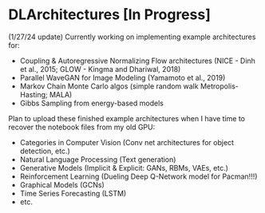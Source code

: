 # DLArchitectures [In Progress]

(1/27/24 update) Currently working on implementing example architectures for:
- Coupling & Autoregressive Normalizing Flow architectures (NICE - Dinh et al., 2015; GLOW - Kingma and Dhariwal, 2018)
- Parallel WaveGAN for Image Modeling (Yamamoto et al., 2019)
- Markov Chain Monte Carlo algos (simple random walk Metropolis-Hasting; MALA)
- Gibbs Sampling from energy-based models

Plan to upload these finished example architectures when I have time to recover the notebook files from my old GPU:
- Categories in Computer Vision (Conv net architectures for object detection, etc.)
- Natural Language Processing (Text generation)
- Generative Models (Implicit & Explicit: GANs, RBMs, VAEs, etc.)
- Reinforcement Learning (Dueling Deep Q-Network model for Pacman!!!)
- Graphical Models (GCNs)
- Time Series Forecasting (LSTM)
- etc.
